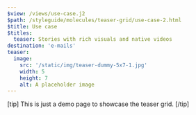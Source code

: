 ```yaml
---
$view: /views/use-case.j2
$path: /styleguide/molecules/teaser-grid/use-case-2.html
$title: Use case
$titles:
  teaser: Stories with rich visuals and native videos
destination: 'e-mails'
teaser:
  image:
    src: '/static/img/teaser-dummy-5x7-1.jpg'
    width: 5
    height: 7
    alt: A placeholder image
---
```

[tip]
This is just a demo page to showcase the teaser grid.
[/tip]
